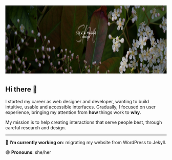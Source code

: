 <div align="center">
  <h1><img src="assets/silviamaggi-github-cover.jpg" alt="Silvia Maggi Design" width="850" height="213"></h1>
</div>

## Hi there 👋

I started my career as web designer and developer, wanting to build intuitive, usable and accessible interfaces.
Gradually, I focused on user experience, bringing my attention from **how** things work to **why**.

My mission is to help creating interactions that serve people best, through careful research and design.

---

🔭 **I’m currently working on**: migrating my website from WordPress to Jekyll.

😄 **Pronouns**: she/her
